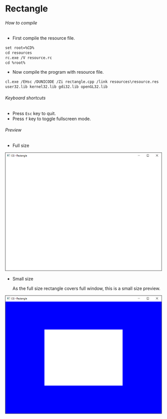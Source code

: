 Rectangle
========

###### How to compile

- First compile the resource file.

```
set root=%CD%
cd resources
rc.exe /V resource.rc
cd %root%
```

- Now compile the program with resource file.

```
cl.exe /EHsc /DUNICODE /Zi rectangle.cpp /link resources\resource.res user32.lib kernel32.lib gdi32.lib openGL32.lib
```

###### Keyboard shortcuts
- Press ```Esc``` key to quit.
- Press ```f``` key to toggle fullscreen mode.

###### Preview
* Full size

![rectangle][rectangle-image]

* Small size

    As the full size rectangle covers full window, this is a small size preview.

![rectangleSmall][rectangleSmall-image]

[//]: # "Image declaration"

[rectangle-image]: ./preview/rectangle.png "OpenGL Rectangle Small"
[rectangleSmall-image]: ./preview/rectangleSmall.png "OpenGL Rectangle Small"
